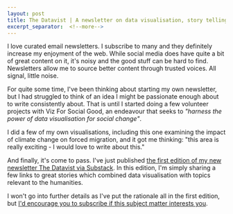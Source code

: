 ```yaml
---
layout: post
title: The Datavist | A newsletter on data visualisation, story telling and the humanities
excerpt_separator:  <!--more-->
---
```


I love curated email newsletters. I subscribe to many and they definitely increase my enjoyment of the web. While social media does have quite a bit of great content on it, it's noisy and the good stuff can be hard to find. Newsletters allow me to source better content through trusted voices. All signal, little noise. 

For quite some time, I've been thinking about starting my own newsletter, but I had struggled to think of an idea I might be passionate enough about to write consistently about. That is until I started doing a few volunteer projects with Viz For Social Good, an endeavour that seeks to <i>"harness the power of data visualisation for social change"</i>. 

I did a few of my own visualisations, including this one examining the impact of climate change on forced migration, and it got me thinking: "this area is really exciting - I would love to write about this."

And finally, it's come to pass. I've just published <a href="https://thedatavist.substack.com/p/female-activism-in-the-time-of-covid19">the first edition of my new newsletter The Datavist via Substack</a>. In this edition, I'm simply sharing a few links to great stories which combined data visualisation with topics relevant to the humanities. 

I won't go into further details as I've put the rationale all in the first edition, but <a href="https://thedatavist.substack.com/">I'd encourage you to subscribe if this subject matter interests you</a>.


 